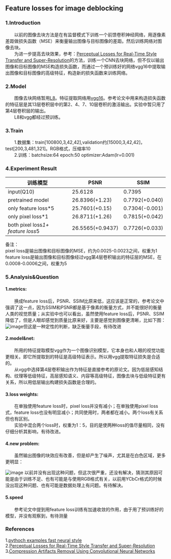 ## Feature losses for image deblocking
### 1.Introduction  
&emsp;&emsp;以前的图像去块方法是在有监督模式下训练一个前馈卷积神经网络，用逐像素差距做损失函数（MSE）来衡量输出图像与目标图像的差距。然后训练网络对图像去块。  
&emsp;&emsp;为进一步提高去块效果，参考：[Perceptual Losses for Real-Time Style Transfer and Super-Resolution](https://arxiv.org/abs/1603.08155)的方法，训练一个CNN去块网络，但不仅以输出图像和目标图像的MSE构造损失函数，而通过一个预训练好的网络vgg16中提取输出图像和目标图像的高级特征，构造新的损失函数来训练网络。  
  
### 2.Model
&emsp;&emsp;图像去块网络暂用[L8](https://arxiv.org/pdf/1605.00366.pdf)。特征提取网络用[vgg16](https://arxiv.org/abs/1409.1556)。参考论文中用来构造损失函数的特征层是其13层卷积层中的第2、4、7、10层卷积的激活输出。实验中暂只用了第4层卷积层的输出。  
&emsp;&emsp;L8和vgg都经过预训练。
### 3.Train
&emsp;&emsp;1.数据集：train[100800,3,42,42],validation约[15000,3,42,42]，test[200,3,481,321]。RGB格式，压缩率10  
&emsp;&emsp;2.训练：batchsize:64 epoch:50 optimizer:Adam(lr=0.001)

### 4.Experiment Result
训练模型 | PSNR|SSIM
---|---|---|
input(Q10) | 25.6128|0.7395|
pretrained model | 26.8396(+1.23)|0.7792(+0.040)
only feature loss*5 |25.7601(+0.15)|0.7304(-0.001)
only pixel loss*1|26.8711(+1.26)|0.7815(+0.042)
both pixel loss*1+ feature loss*5|26.5565(+0.9437)|0.7726(+0.033)


备注：  
 pixel loss是输出图像和目标图像的MSE，约为0.0025-0.0023之间，权重为1  
feature loss是输出图像和目标图像经过vgg第4层卷积输出的特征层的MSE，在0.0008-0.0006之间，权重为5



### 5.Analysis&Question
#### 1.metrics:  
&emsp;&emsp;换成feature loss后，PSNR、SSIM比原来低，这应该是正常的，参考论文中强调了这一点，因为SSIM和PSNR都是基于像素的衡量方式，并不能很好的衡量人类的视觉质量；从实验中也可以看出，虽然使用feature  loss后，PSNR、SSIM降低了，但是人眼却感觉到质量比原来好，主要是感觉到图像更清晰，比如下图：![image](https://github.com/yydlmzyz/Feature-losses-for-image-deblocking/blob/master/test/label/2018.jpg)但这是一种定性的判断，缺乏衡量手段，有待改进

#### 2.model&net:  
&emsp;&emsp;所用的特征提取模型vgg作为一个图像识别模型，它本身也和人眼的视觉功能更相关。即它所提取到的特征是高级特征表示。所以用vgg提取特征损失是合适的。  
&emsp;&emsp;从vgg中选择第4层卷积输出作为特征是直接参考的原论文。因为低层感知结构、纹理等低级特征，高层感知语义、内容等高级特征，图像去块与低级特征更有关系，所以用低层输出构建损失函数是合理的。

#### 3.loss weights:  
&emsp;&emsp;在单独使用feature loss时，pixel loss并没有减小；在单独使用pixel loss式，feature loss也没有明显减小；共同使用时，两者都在减小。两个loss有关系但也有区别。  
&emsp;&emsp;实验中混合两个loss时，权重为1：5，目的是使两种loss的值尽量相同，没有仔细分析其影响，有待改进。

#### 4.new problem:  
&emsp;&emsp;虽然输出图像的块效应有改善，但是却产生了噪声，尤其是在白色区域，更多更明显：

![image](http://note.youdao.com/favicon.ico)
以前并没有出现这种问题，但这次很严重，还没有解决，猜测其原因可能是由于训练不足、也有可能是与使用RGB格式有关，以前用YCbCr格式的时候没出现这种问题、也有可能是数据处理上有问题。有待解决。

#### 5.speed
&emsp;&emsp;参考论文中提到用feature loss训练有加速收敛的作用，由于用了预训练好的模型，并没有观察到，有待测量
  
### References  
1.[pythoch examples fast neural style](https://github.com/pytorch/examples/tree/master/fast_neural_style)  
2.[Perceptual Losses for Real-Time Style Transfer and Super-Resolution](https://arxiv.org/abs/1603.08155)  
3.[Compression Artifacts Removal Using
Convolutional Neural Networks](https://arxiv.org/pdf/1605.00366.pdf)

